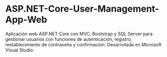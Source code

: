 # ASP.NET-Core-User-Management-App-Web
Aplicación web ASP.NET Core con MVC, Bootstrap y SQL Server para gestionar usuarios con funciones de autenticación, registro, restablecimiento de contraseña y confirmación. Desarrollada en Microsoft Visual Studio.
